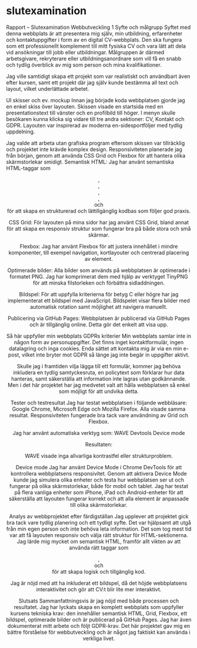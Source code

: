# slutexamination

 Rapport – Slutexamination Webbutveckling 1
Syfte och målgrupp
Syftet med denna webbplats är att presentera mig själv, min utbildning, erfarenheter och kontaktuppgifter i form av en digital CV-webbplats. Den ska fungera som ett professionellt komplement till mitt fysiska CV och vara lätt att dela vid ansökningar till jobb eller utbildningar. Målgruppen är därmed arbetsgivare, rekryterare eller utbildningsanordnare som vill få en snabb och tydlig överblick av mig som person och mina kvalifikationer.

Jag ville samtidigt skapa ett projekt som var realistiskt och användbart även efter kursen, samt ett projekt där jag själv kunde bestämma all text och layout, vilket underlättade arbetet.

UI skisser och ev. mockup
Innan jag började koda webbplatsen gjorde jag en enkel skiss över layouten. Skissen visade en startsida med en presentationstext till vänster och en profilbild till höger. I menyn skulle besökaren kunna klicka sig vidare till tre andra sektioner: CV, Kontakt och GDPR. Layouten var inspirerad av moderna en-sidesportföljer med tydlig uppdelning.

Jag valde att arbeta utan grafiska program eftersom skissen var tillräcklig och projektet inte krävde komplex design. Responsiviteten planerade jag från början, genom att använda CSS Grid och Flexbox för att hantera olika skärmstorlekar smidigt.
Semantisk HTML:
Jag har använt semantiska HTML-taggar som <header>, <nav>, <main>, <section>, <article> och <footer> för att skapa en strukturerad och lättillgänglig kodbas som följer god praxis.

CSS Grid:
För layouten på mina sidor har jag använt CSS Grid, bland annat för att skapa en responsiv struktur som fungerar bra på både stora och små skärmar.

Flexbox:
Jag har använt Flexbox för att justera innehållet i mindre komponenter, till exempel navigation, kortlayouter och centrerad placering av element.

Optimerade bilder:
Alla bilder som används på webbplatsen är optimerade i formatet PNG. Jag har komprimerat dem med hjälp av verktyget TinyPNG för att minska filstorleken och förbättra sidladdningen.

Bildspel:
För att uppfylla kriterierna för betyg C eller högre har jag implementerat ett bildspel med JavaScript. Bildspelet visar flera bilder med automatisk rotation samt möjlighet att navigera manuellt.

Publicering via GitHub Pages: 
Webbplatsen är publicerad via GitHub Pages och är tillgänglig online. Detta gör det enkelt att visa upp.

Så här uppfyller min webbplats GDPRs kriterier
Min webbplats samlar inte in någon form av personuppgifter. Det finns inget kontaktformulär, ingen datalagring och inga cookies. Enda sättet att kontakta mig är via en min e-post, vilket inte bryter mot GDPR så länge jag inte begär in uppgifter aktivt.

Skulle jag i framtiden vilja lägga till ett formulär, kommer jag behöva inkludera en tydlig samtyckesruta, en policytext som förklarar hur data hanteras, samt säkerställa att information inte lagras utan godkännande. Men i det här projektet har jag medvetet valt att hålla webbplatsen så enkel som möjligt för att undvika detta.

Tester och testresultat
Jag har testat webbplatsen i följande webbläsare: Google Chrome, Microsoft Edge och Mozilla Firefox. Alla visade samma resultat. Responsiviteten fungerade bra tack vare användning av Grid och Flexbox.

Jag har använt automatiska verktyg som:
WAVE 
Devtools Device mode

Resultaten:

WAVE visade inga allvarliga kontrastfel eller strukturproblem.
 


Device mode
Jag har använt Device Mode i Chrome DevTools för att kontrollera webbplatsens responsivitet. Genom att aktivera Device Mode kunde jag simulera olika enheter och testa hur webbplatsen ser ut och fungerar på olika skärmstorlekar, både för mobil och tablet. Jag har testat på flera vanliga enheter som iPhone, iPad och Android-enheter för att säkerställa att layouten fungerar korrekt och att alla element är anpassade till olika skärmstorlekar. 
 



Analys av webbprojektet efter färdigställan
Jag upplever att projektet gick bra tack vare tydlig planering och ett tydligt syfte. Det var hjälpsamt att utgå från min egen person och inte behöva leta information. Det som tog mest tid var att få layouten responsiv och välja rätt struktur för HTML-sektionerna. Jag lärde mig mycket om semantisk HTML, framför allt vikten av att använda rätt taggar som <section>, <article> och <main> för att skapa logisk och tillgänglig kod.

Jag är nöjd med att ha inkluderat ett bildspel, då det höjde webbplatsens interaktivitet och gör att CV:t blir lite mer interaktivt.

Slutsats
Sammanfattningsvis är jag nöjd med både processen och resultatet. Jag har lyckats skapa en komplett webbplats som uppfyller kursens tekniska krav: den innehåller semantisk HTML, Grid, Flexbox, ett bildspel, optimerade bilder och är publicerad på GitHub Pages. Jag har även dokumenterat mitt arbete och följt GDPR-krav. Det här projektet gav mig en bättre förståelse för webbutveckling och är något jag faktiskt kan använda i verkliga livet.
